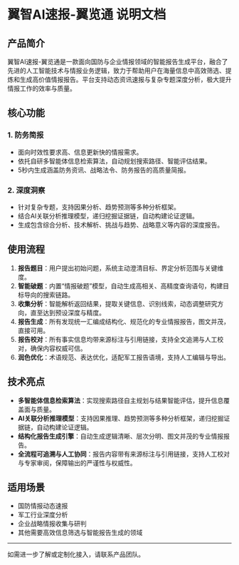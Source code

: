 # 翼智AI速报-翼览通 说明文档

## 产品简介

翼智AI速报-翼览通是一款面向国防与企业情报领域的智能报告生成平台，融合了先进的人工智能技术与情报业务逻辑，致力于帮助用户在海量信息中高效筛选、提炼和生成高价值情报报告。平台支持动态资讯速报与复杂专题深度分析，极大提升情报工作的效率与质量。

## 核心功能

### 1. 防务简报
- 面向时效性要求高、信息更新快的情报需求。
- 依托自研多智能体信息检索算法，自动规划搜索路径、智能评估结果。
- 5秒内生成涵盖防务资讯、战略法令、防务报告的高质量简报。

### 2. 深度洞察
- 针对复杂专题，支持因果分析、趋势预测等多种分析框架。
- 结合AI关联分析推理模型，递归挖掘证据链，自动构建论证逻辑。
- 生成包含综合分析、技术解析、挑战与趋势、战略意义等内容的深度报告。

## 使用流程

1. **报告题目**：用户提出初始问题，系统主动澄清目标、界定分析范围与关键维度。
2. **智能破题**：内置“情报破题”模型，自动生成高相关、高精度查询语句，构建目标导向的搜索链路。
3. **收集分析**：智能解析返回结果，提取关键信息、识别线索，动态调整研究方向，直至达到预设深度与精度。
4. **报告生成**：所有发现统一汇编成结构化、规范化的专业情报报告，图文并茂，直接可用。
5. **报告校对**：所有事实信息均带来源标注与引用链接，支持全文追溯与人工校对，确保内容权威可信。
6. **润色优化**：术语规范、表达优化，适配军工报告语境，支持人工编辑与导出。

## 技术亮点

- **多智能体信息检索算法**：实现搜索路径自主规划与结果智能评估，提升信息覆盖面与质量。
- **AI关联分析推理模型**：支持因果推理、趋势预测等多种分析框架，递归挖掘证据链，自动构建论证逻辑。
- **结构化报告生成引擎**：自动生成逻辑清晰、层次分明、图文并茂的专业情报报告。
- **全流程可追溯与人工协同**：报告内容带有来源标注与引用链接，支持人工校对与专家审阅，保障输出的严谨性与权威性。

## 适用场景

- 国防情报动态速报
- 军工行业深度分析
- 企业战略情报收集与研判
- 其他需要高效信息筛选与智能报告生成的领域

---

如需进一步了解或定制化接入，请联系产品团队。 
